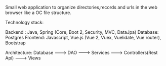 Small web application to organize directories,records and urls in the web browser like a OC file structure.

Technology stack:

Backend : Java, Spring (Core, Boot 2, Security, MVC, DataJpa)
Database: Postgres
Frontend: Javascript, Vue.js (Vue 2, Vuex, Vuelidate, Vue router), Bootstrap

Architecture: 
                    Database ---> DAO  ---> Services ---> Controllers(Rest Api) ---> Views
                              
                    